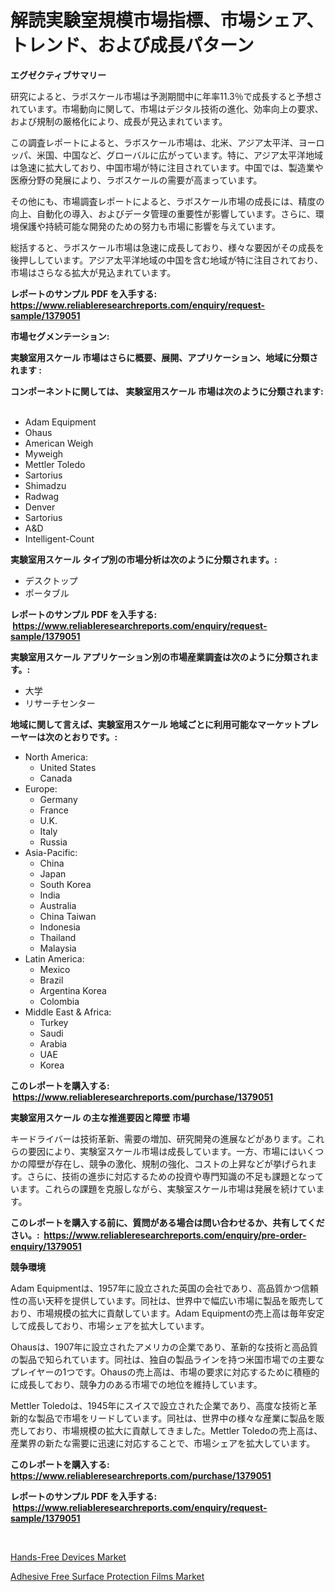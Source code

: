 <p><h1>解読実験室規模市場指標、市場シェア、トレンド、および成長パターン</h1></p><p><strong>エグゼクティブサマリー</strong></p>
<p><p>研究によると、ラボスケール市場は予測期間中に年率11.3％で成長すると予想されています。市場動向に関して、市場はデジタル技術の進化、効率向上の要求、および規制の厳格化により、成長が見込まれています。</p><p>この調査レポートによると、ラボスケール市場は、北米、アジア太平洋、ヨーロッパ、米国、中国など、グローバルに広がっています。特に、アジア太平洋地域は急速に拡大しており、中国市場が特に注目されています。中国では、製造業や医療分野の発展により、ラボスケールの需要が高まっています。</p><p>その他にも、市場調査レポートによると、ラボスケール市場の成長には、精度の向上、自動化の導入、およびデータ管理の重要性が影響しています。さらに、環境保護や持続可能な開発のための努力も市場に影響を与えています。</p><p>総括すると、ラボスケール市場は急速に成長しており、様々な要因がその成長を後押ししています。アジア太平洋地域の中国を含む地域が特に注目されており、市場はさらなる拡大が見込まれています。</p></p>
<p><strong>レポートのサンプル PDF を入手する: <a href="https://www.reliableresearchreports.com/enquiry/request-sample/1379051">https://www.reliableresearchreports.com/enquiry/request-sample/1379051</a></strong></p>
<p><strong>市場セグメンテーション:</strong></p>
<p><strong> 実験室用スケール 市場はさらに概要、展開、アプリケーション、地域に分類されます :</strong></p>
<p><strong>コンポーネントに関しては、 実験室用スケール 市場は次のように分類されます: &nbsp;</strong></p>
<p><ul><li>Adam Equipment</li><li>Ohaus</li><li>American Weigh</li><li>Myweigh</li><li>Mettler Toledo</li><li>Sartorius</li><li>Shimadzu</li><li>Radwag</li><li>Denver</li><li>Sartorius</li><li>A&D</li><li>Intelligent-Count</li></ul></p>
<p><strong> 実験室用スケール タイプ別の市場分析は次のように分類されます。:</strong></p>
<p><ul><li>デスクトップ</li><li>ポータブル</li></ul></p>
<p><strong>レポートのサンプル PDF を入手する: &nbsp;<a href="https://www.reliableresearchreports.com/enquiry/request-sample/1379051">https://www.reliableresearchreports.com/enquiry/request-sample/1379051</a></strong></p>
<p><strong> 実験室用スケール アプリケーション別の市場産業調査は次のように分類されます。:</strong></p>
<p><ul><li>大学</li><li>リサーチセンター</li></ul></p>
<p><strong>地域に関して言えば、実験室用スケール 地域ごとに利用可能なマーケットプレーヤーは次のとおりです。:</strong></p>
<p><ul>
    <li>
        North America:
        <ul>
            <li>United States</li>
            <li>Canada</li>
        </ul>
    </li>
    <li>
        Europe:
        <ul>
            <li>Germany</li>
            <li>France</li>
            <li>U.K.</li>
            <li>Italy</li>
            <li>Russia</li>
        </ul>
    </li>
    <li>
        Asia-Pacific:
        <ul>
            <li>China</li>
            <li>Japan</li>
            <li>South Korea</li>
            <li>India</li>
            <li>Australia</li>
            <li>China Taiwan</li>
            <li>Indonesia</li>
            <li>Thailand</li>
            <li>Malaysia</li>
        </ul>
    </li>
    <li>
        Latin America:
        <ul>
            <li>Mexico</li>
            <li>Brazil</li>
            <li>Argentina Korea</li>
            <li>Colombia</li>
        </ul>
    </li>
    <li>
        Middle East & Africa:
        <ul>
            <li>Turkey</li>
            <li>Saudi</li>
            <li>Arabia</li>
            <li>UAE</li>
            <li>Korea</li>
        </ul>
    </li>
    </ul></p>
<p><strong>このレポートを購入する: &nbsp;<a href="https://www.reliableresearchreports.com/purchase/1379051">https://www.reliableresearchreports.com/purchase/1379051</a></strong></p>
<p><strong>実験室用スケール の主な推進要因と障壁 市場</strong></p>
<p><p>キードライバーは技術革新、需要の増加、研究開発の進展などがあります。これらの要因により、実験室スケール市場は成長しています。一方、市場にはいくつかの障壁が存在し、競争の激化、規制の強化、コストの上昇などが挙げられます。さらに、技術の進歩に対応するための投資や専門知識の不足も課題となっています。これらの課題を克服しながら、実験室スケール市場は発展を続けています。</p></p>
<p><strong>このレポートを購入する前に、質問がある場合は問い合わせるか、共有してください。:&nbsp; <a href="https://www.reliableresearchreports.com/enquiry/pre-order-enquiry/1379051">https://www.reliableresearchreports.com/enquiry/pre-order-enquiry/1379051</a></strong></p>
<p><strong>競争環境</strong></p>
<p><p>Adam Equipmentは、1957年に設立された英国の会社であり、高品質かつ信頼性の高い天秤を提供しています。同社は、世界中で幅広い市場に製品を販売しており、市場規模の拡大に貢献しています。Adam Equipmentの売上高は毎年安定して成長しており、市場シェアを拡大しています。</p><p>Ohausは、1907年に設立されたアメリカの企業であり、革新的な技術と高品質の製品で知られています。同社は、独自の製品ラインを持つ米国市場での主要なプレイヤーの1つです。Ohausの売上高は、市場の要求に対応するために積極的に成長しており、競争力のある市場での地位を維持しています。</p><p>Mettler Toledoは、1945年にスイスで設立された企業であり、高度な技術と革新的な製品で市場をリードしています。同社は、世界中の様々な産業に製品を販売しており、市場規模の拡大に貢献してきました。Mettler Toledoの売上高は、産業界の新たな需要に迅速に対応することで、市場シェアを拡大しています。</p></p>
<p><strong>このレポートを購入する: &nbsp; <a href="https://www.reliableresearchreports.com/purchase/1379051">https://www.reliableresearchreports.com/purchase/1379051</a></strong></p>
<p><strong>レポートのサンプル PDF を入手する: &nbsp;<a href="https://www.reliableresearchreports.com/enquiry/request-sample/1379051">https://www.reliableresearchreports.com/enquiry/request-sample/1379051</a></strong><strong></strong></p>
<p>&nbsp;</p>
<p><p><a href="https://picayune-night-cbd.notion.site/Hands-Free-Devices-Market-Size-Share-Trends-Analysis-Report-By-Application-Regional-Outlook-Com-c59e42acd8da419fb307f63d7095d1ef">Hands-Free Devices Market</a></p><p><a href="https://github.com/Hazelklievgspy6vdcsmu106w/Market-Research-Report-List-1/blob/main/adhesive-free-surface-protection-films-market.md">Adhesive Free Surface Protection Films Market</a></p></p>
